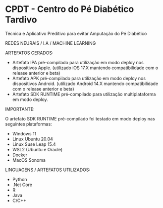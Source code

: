 # CPDT - Centro do Pé Diabético Tardivo
Técnica e Aplicativo Preditivo para evitar Amputação do Pé Diabético

REDES NEURAIS / I.A / MACHINE LEARNING



ARTEFATOS GERADOS:

- Artefato IPA pré-compilado para utilização em modo deploy nos dispositivos Apple. (utilizado iOS 17.X mantendo compatibilidade com o release anterior e beta)
- Artefato APK pré-compilado para utilização em modo deploy nos dispositivos Android. (utilizado Android 14.X mantendo compatibilidade com o release anterior e beta)
- Artefato SDK RUNTIME pré-compilado para utilização multiplataforma em modo deploy.

IMPORTANTE:

O artefato SDK RUNTIME pré-compilado foi testado em modo deploy nas seguintes plataformas:

- Windows 11
- Linux Ubuntu 20.04
- Linux Suse Leap 15.4
- WSL2 (Ubuntu e Oracle)
- Docker
- MacOS Sonoma

LINGUAGENS / ARTEFATOS UTILIZADOS:

- Python
- .Net Core
- R
- Java
- C/C++


